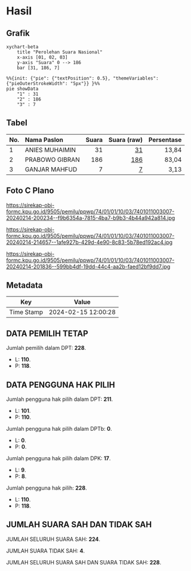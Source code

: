 # Hasil

## Grafik

```mermaid
xychart-beta
    title "Perolehan Suara Nasional"
    x-axis [01, 02, 03]
    y-axis "Suara" 0 --> 186
    bar [31, 186, 7]
```

```mermaid
%%{init: {"pie": {"textPosition": 0.5}, "themeVariables": {"pieOuterStrokeWidth": "5px"}} }%%
pie showData
    "1" : 31
    "2" : 186
    "3" : 7
```

## Tabel

| No. | Nama Paslon    | Suara | Suara (raw) | Persentase |
|:--- |:-------------- | -----:| -----------:| ----------:|
| 1   | ANIES MUHAIMIN | 31    | [31][p-1]   | 13,84      |
| 2   | PRABOWO GIBRAN | 186   | [186][p-2]  | 83,04      |
| 3   | GANJAR MAHFUD  | 7     | [7][p-3]    | 3,13       |


[p-1]: https://github.com/gigit-pemilu/pemilu-2024/blob/main/pilpres/hitung-suara/sub/74-sulawesi-tenggara/sub/01-kolaka/sub/01-wundulako/sub/1003-lamekongga/sub/007-tps/sub/paslon-1.txt
[p-2]: https://github.com/gigit-pemilu/pemilu-2024/blob/main/pilpres/hitung-suara/sub/74-sulawesi-tenggara/sub/01-kolaka/sub/01-wundulako/sub/1003-lamekongga/sub/007-tps/sub/paslon-2.txt
[p-3]: https://github.com/gigit-pemilu/pemilu-2024/blob/main/pilpres/hitung-suara/sub/74-sulawesi-tenggara/sub/01-kolaka/sub/01-wundulako/sub/1003-lamekongga/sub/007-tps/sub/paslon-3.txt

## Foto C Plano

https://sirekap-obj-formc.kpu.go.id/9505/pemilu/ppwp/74/01/01/10/03/7401011003007-20240214-200234--f9b6354a-7815-4ba7-b9b3-4b44a942a814.jpg

https://sirekap-obj-formc.kpu.go.id/9505/pemilu/ppwp/74/01/01/10/03/7401011003007-20240214-214657--1afe927b-429d-4e90-8c83-5b78ed192ac4.jpg

https://sirekap-obj-formc.kpu.go.id/9505/pemilu/ppwp/74/01/01/10/03/7401011003007-20240214-201836--599bb4df-19dd-44c4-aa2b-faed12bf9dd7.jpg


## Metadata

| Key        | Value               |
| ---------- | ------------------- |
| Time Stamp | 2024-02-15 12:00:28 |


## DATA PEMILIH TETAP

Jumlah pemilih dalam DPT: **228**.
 * L: **110**.
 * P: **118**.

## DATA PENGGUNA HAK PILIH

Jumlah pengguna hak pilih dalam DPT: **211**.
 * L: **101**.
 * P: **110**.

Jumlah pengguna hak pilih dalam DPTb: **0**.
 * L: **0**.
 * P: **0**.

Jumlah pengguna hak pilih dalam DPK: **17**.
 * L: **9**.
 * P: **8**.

Jumlah pengguna hak pilih: **228**.
 * L: **110**.
 * P: **118**.

## JUMLAH SUARA SAH DAN TIDAK SAH

JUMLAH SELURUH SUARA SAH: **224**.

JUMLAH SUARA TIDAK SAH: **4**.

JUMLAH SELURUH SUARA SAH DAN SUARA TIDAK SAH: **228**.


